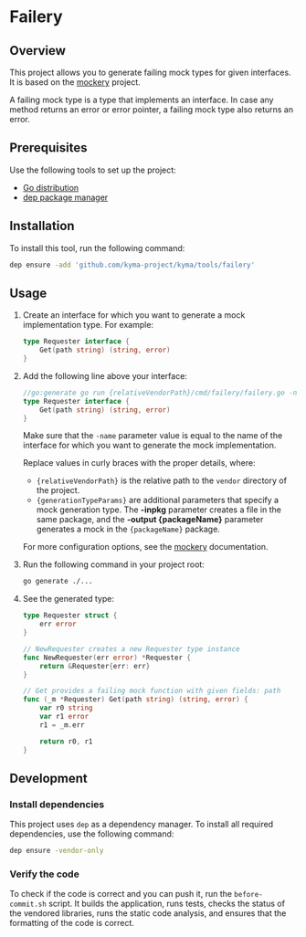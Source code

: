 # Failery

## Overview
This project allows you to generate failing mock types for given interfaces. It is based on the [mockery](https://github.com/vektra/mockery) project.

A failing mock type is a type that implements an interface. In case any method returns an error or error pointer, a failing mock type also returns an error.

## Prerequisites

Use the following tools to set up the project:

* [Go distribution](https://golang.org)
* [dep package manager](https://github.com/golang/dep)

## Installation

To install this tool, run the following command:

```bash
dep ensure -add 'github.com/kyma-project/kyma/tools/failery'
```

## Usage

1. Create an interface for which you want to generate a mock implementation type. For example:

    ```go
    type Requester interface {
        Get(path string) (string, error)
    }
    ``` 

1. Add the following line above your interface:

    ```go
    //go:generate go run {relativeVendorPath}/cmd/failery/failery.go -name=Requester -case=underscore {generationTypeParams}
    type Requester interface {
        Get(path string) (string, error)
    }
    ```
    
    Make sure that the `-name` parameter value is equal to the name of the interface for which you want to generate the mock implementation.
    
    Replace values in curly braces with the proper details, where:
    - `{relativeVendorPath}` is the relative path to the `vendor` directory of the project.
    - `{generationTypeParams}` are additional parameters that specify a mock generation type. The **-inpkg** parameter creates a file in the same package, and the **-output {packageName}** parameter generates a mock in the `{packageName}` package.
    
    For more configuration options, see the [mockery](https://github.com/vektra/mockery) documentation.
  
1. Run the following command in your project root:

    ```bash
    go generate ./...
    ```
    
1. See the generated type:

    ```go
    type Requester struct {
    	err error
    }
    
    // NewRequester creates a new Requester type instance
    func NewRequester(err error) *Requester {
    	return &Requester{err: err}
    }
    
    // Get provides a failing mock function with given fields: path
    func (_m *Requester) Get(path string) (string, error) {
    	var r0 string
    	var r1 error
    	r1 = _m.err
    
    	return r0, r1
    }
    ```

## Development

### Install dependencies

This project uses `dep` as a dependency manager. To install all required dependencies, use the following command:
```bash
dep ensure -vendor-only
```

### Verify the code

To check if the code is correct and you can push it, run the `before-commit.sh` script. It builds the application, runs tests, checks the status of the vendored libraries, runs the static code analysis, and ensures that the formatting of the code is correct.
